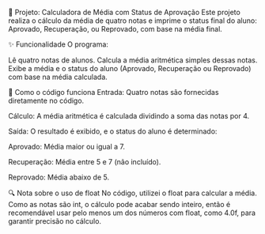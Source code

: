 📝 Projeto: Calculadora de Média com Status de Aprovação
Este projeto realiza o cálculo da média de quatro notas e imprime o status final do aluno: Aprovado, Recuperação, ou Reprovado, com base na média final.

✨ Funcionalidade
O programa:

Lê quatro notas de alunos.
Calcula a média aritmética simples dessas notas.
Exibe a média e o status do aluno (Aprovado, Recuperação ou Reprovado) com base na média calculada.

🧮 Como o código funciona
Entrada: Quatro notas são fornecidas diretamente no código.

Cálculo: A média aritmética é calculada dividindo a soma das notas por 4.

Saída: O resultado é exibido, e o status do aluno é determinado:

Aprovado: Média maior ou igual a 7.

Recuperação: Média entre 5 e 7 (não incluído).

Reprovado: Média abaixo de 5.

🔍 Nota sobre o uso de float
No código, utilizei o float para calcular a média. Como as notas são int, o cálculo pode acabar sendo inteiro, então é recomendável usar pelo menos um dos números com float, como 4.0f, para garantir precisão no cálculo.
